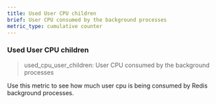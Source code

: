 ```yaml
---
title: Used User CPU children
brief: User CPU consumed by the background processes
metric_type: cumulative counter
---
```

### Used User CPU children

> used_cpu_user_children: User CPU consumed by the background processes

Use this metric to see how much user cpu is being consumed by Redis background processes.
